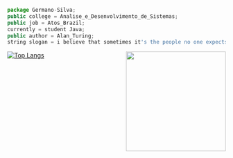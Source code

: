 ~~~javascript
package Germano-Silva;
public college = Analise_e_Desenvolvimento_de_Sistemas;
public job = Atos_Brazil;
currently = student Java;
public author = Alan_Turing;
string slogan = i believe that sometimes it's the people no one expects anything, that do the things no one can imagine;
 ~~~
[![Top Langs](https://github-readme-stats.vercel.app/api/top-langs/?username=Germano-Silva&layout=compact&theme=github_dark)](https://github.com/Germano-Silva/github-readme-stats)
<img align='right' src="https://media.giphy.com/media/hiJ9ypGI5tIKdwKoK2/giphy.gif" width="230">

